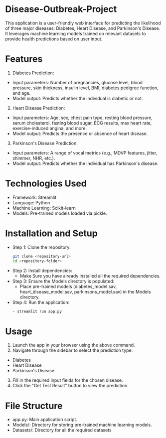 # Disease-Outbreak-Project
This application is a user-friendly web interface for predicting the likelihood of three major diseases: Diabetes, Heart Disease, and Parkinson's Disease. It leverages machine learning models trained on relevant datasets to provide health predictions based on user input.

# Features
1. Diabetes Prediction:
* Input parameters: Number of pregnancies, glucose level, blood pressure, skin thickness, insulin level, BMI, diabetes pedigree function, and age.
* Model output: Predicts whether the individual is diabetic or not.

2. Heart Disease Prediction:
* Input parameters: Age, sex, chest pain type, resting blood pressure, serum cholesterol, fasting blood sugar, ECG results, max heart rate, exercise-induced angina, and more.
* Model output: Predicts the presence or absence of heart disease.

3. Parkinson's Disease Prediction:
* Input parameters: A range of vocal metrics (e.g., MDVP features, jitter, shimmer, NHR, etc.).
* Model output: Predicts whether the individual has Parkinson's disease.

# Technologies Used
* Framework: Streamlit
* Language: Python
* Machine Learning: Scikit-learn
* Models: Pre-trained models loaded via pickle.

# Installation and Setup
- Step 1: Clone the repository:
    ```bash
    git clone <repository-url>
    cd <repository-folder>
- Step 2: Install dependencies:
    - Make Sure you have already installed all the required dependencies.
- Step 3: Ensure the Models directory is populated:
   - Place pre-trained models (diabetes_model.sav, heart_disease_model.sav, parkinsons_model.sav) in the Models directory.
- Step 4: Run the application:
    ```bash
   - streamlit run app.py

# Usage
1. Launch the app in your browser using the above command.
2. Navigate through the sidebar to select the prediction type:
  - Diabetes
  - Heart Disease
  - Parkinson's Disease
3. Fill in the required input fields for the chosen disease.
4. Click the "Get Test Result" button to view the prediction.

# File Structure
- app.py: Main application script.
- Models/: Directory for storing pre-trained machine learning models.
- Datasets/: Directory for all the required datasets
